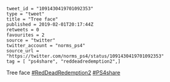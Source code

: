```
tweet_id = "1091430419701092353"
type = "tweet"
title = "Tree face"
published = 2019-02-01T20:17:44Z
retweets = 0
favourites = 2
source = "twitter"
twitter_account = "norms_ps4"
source_url = "https://twitter.com/norms_ps4/status/1091430419701092353"
tag = [ "ps4share", "reddeadredemption2",]
```

Tree face [#RedDeadRedemption2](/tags/reddeadredemption2/) [#PS4share](/tags/ps4share/)

<p class='image'><img src='http://mnf.m17s.net/2019/02/01/DyWKLibWwAMAgft.jpg' alt=''></p>

